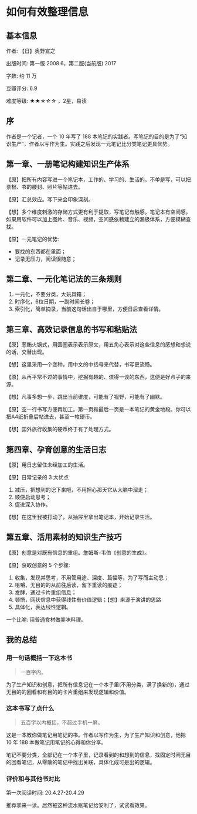# 如何有效整理信息

## 基本信息

作者: 【日】奥野宣之

出版时间: 第一版 2008.6，第二版(当前版) 2017

字数: 约 11 万

豆瓣评分: 6.9

难度等级: ★★☆☆☆ ，2星，易读

## 序

作者是一个记者，一个 10 年写了 188 本笔记的实践者。写笔记的目的是为了“知识生产”，作者以写作为生。实践之后发现一元笔记比分类笔记更具优势。

## 第一章、一册笔记构建知识生产体系

【原】把所有内容写进一个笔记本，工作的、学习的、生活的。不单是写，可以把票根、书的腰封、照片等帖进去。

【原】汇总效应。写下来会印象深刻。

【想】多个维度刺激的存储方式更有利于提取，写笔记有触感，笔记本有空间感。如果用软件可以加上图片、音乐、视频，空间感依赖建立的漏极体系，方便模糊查找。

【原】一元笔记的优势:
- 要找的东西都在里面；
- 记录无压力，阅读很随意；

## 第二章、一元化笔记法的三条规则

1. 一元化，不要分类，大玩具箱；
2. 时序化，6位日期，一副时间长卷；
3. 索引化，简单摘录，当前这句话出自于哪里，方便日后查看详情。

## 第三章、高效记录信息的书写和粘贴法

【原】葱鲔火锅式，用圆圈表示表示原文，用五角心表示对这些信息的感想和想说的话，交替出现。

【想】这里采用一个变种，用中文的中括号来代替，书写更流畅。

【原】从再平常不过的事情中，挖掘有趣的、值得一谈的东西，这便是好点子的来源。

【想】凡事多想一步，跳出当前维度，可能有了视野，可能有了幽默。

【原】空一行书写方便再加工。第一页和最后一页是一本笔记的黄金地段。你可以把A4纸折叠后帖进去，甚至一枚硬币。

【想】国外旅行收集的硬币终于有了处理方式。

## 第四章、孕育创意的生活日志

【原】用日志留住未经加工的生活。

【原】日常记录的 3 大优点
1. 减压，把想到的记下来吧，不用担心那天它从大脑中溜走；
2. 顺便启动思考；
3. 促进深入协作。

【想】在这里我被打动了，从抽屉里拿出笔记本，开始记录生活。

## 第五章、活用素材的知识生产技巧

【原】创意是对既有信息的重组。詹姆斯-韦伯《创意的生成》。

【原】获取创意的 5 个步骤:
1. 收集，发现并思考，不用管用途、深度、篇幅等，为了写而主动思；
2. 咀嚼，无目的的从前往后读，留下重读的痕迹；
3. 发酵，通过卡片重组信息；
4. 顿悟，网状信息中获得线性有价值逻辑；【想】来源于演讲的思路
5. 具体化，表达线性逻辑。

一个比喻: 用普通食材做美味料理。

## 我的总结

### 用一句话概括一下这本书

> 一百字内。

为了生产知识和创意，把所有信息记在一个本子里(不用分类，满了换新的)，通过无目的的回看和有目的的卡片重组来发现逻辑和价值。

### 这本书写了点什么

> 五百字以内概括，不超过手机一屏。

这是一本教你做笔记用笔记的书。作者以写作为生，为了生产知识和创意，他把 10 年 188 本做笔记用笔记的心得和你分享。

笔记不要分类，全部记在一个本子里，记录看到的和想到的信息，找固定时间无目的回看笔记，从零散的笔记中找出关联，具体化成可是出的逻辑。

### 评价和与其他书对比

第一次阅读时间: 20.4.27-20.4.29

推荐拿来一读。居然被这种流水账笔记给安利了，试试看效果。
